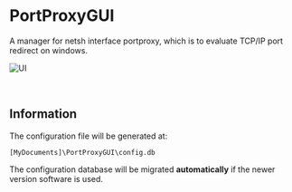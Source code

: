 # PortProxyGUI

A manager for netsh interface portproxy, which is to evaluate TCP/IP port redirect on windows.

![UI](https://raw.githubusercontent.com/zmjack/PortProxyGUI/master/docs/ui.png)

<br/>

## Information

The configuration file will be generated at:

```
[MyDocuments]\PortProxyGUI\config.db
```

The configuration database will be migrated **automatically** if the newer version software is used.

